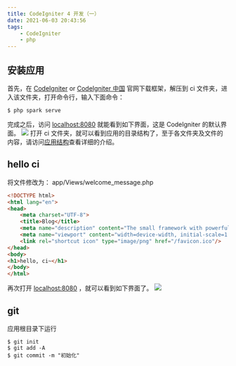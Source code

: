 ```yaml
---
title: CodeIgniter 4 开发（一）
date: 2021-06-03 20:43:56
tags:
	- CodeIgniter
	- php
---
```

## 安装应用
首先，在 [CodeIgniter](https://codeigniter.com/download) or [CodeIgniter 中国](https://codeigniter.org.cn/) 官网下载框架，解压到 ci 文件夹，进入该文件夹，打开命令行，输入下面命令：
```shell
$ php spark serve
```
完成之后，访问 [localhost:8080](http://localhost:8080/) 就能看到如下界面，这是 CodeIgniter 的默认界面。
![](1.1.png)
打开 ci 文件夹，就可以看到应用的目录结构了，至于各文件夹及文件的内容，请访问[应用结构](https://codeigniter.org.cn/user_guide/concepts/structure.html)查看详细的介绍。
## hello ci
将文件修改为：
app/Views/welcome_message.php
```html
<!DOCTYPE html>
<html lang="en">
<head>
	<meta charset="UTF-8">
	<title>Blog</title>
	<meta name="description" content="The small framework with powerful features">
	<meta name="viewport" content="width=device-width, initial-scale=1.0">
	<link rel="shortcut icon" type="image/png" href="/favicon.ico"/>
</head>
<body>
<h1>hello, ci~</h1>
</body>
</html>
```
再次打开 [localhost:8080](http://localhost:8080/) ，就可以看到如下界面了。
![](1.2.png)
## git
应用根目录下运行
```shell
$ git init
$ git add -A
$ git commit -m "初始化"
```